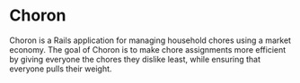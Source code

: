 Choron
======

Choron is a Rails application for managing household chores using a market economy.
The goal of Choron is to make chore assignments more efficient by giving everyone
the chores they dislike least, while ensuring that everyone pulls their weight.